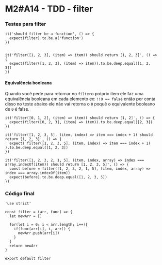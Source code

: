 # M2#A14 - TDD - filter


### Testes para filter

```
it('should filter be a function', () => {
  expect(filter).to.be.a('function')
})


it('filter([1, 2, 3], (item) => item)) should return [1, 2, 3]', () => {
  expect(filter([1, 2, 3], (item) => item)).to.be.deep.equal([1, 2, 3])
})

```

#### Equivalência booleana
Quando você pede para retornar no `filter`o próprio item ele faz uma equivalência booleana em cada elemento ex: `!!0 == false`  então por conta disso no teste abaixo ele não vai retorna o `0` poquê o equivalente booleano de `0` é false.

```
it('filter([0, 1, 2], (item) => item)) should return [1, 2]', () => {
  expect(filter([0, 2, 3], (item) => item)).to.be.deep.equal([2, 3])
})
```


```
it('filter([1, 2, 3, 5], (item, index) => item === index + 1) should return [1, 2, 3]', () => {
  expect( filter([1, 2, 3, 5], (item, index) => item === index + 1) ).to.be.deep.equal([1, 2, 3])
})

it('filter([1, 2, 3, 2, 1, 5], (item, index, array) => index === array.indexOf(item)) should return [1, 2, 3, 5]', () => {
  const before = filter([1, 2, 3, 2, 1, 5], (item, index, array) => index === array.indexOf(item))
  expect(before).to.be.deep.equal([1, 2, 3, 5])
})
```

### Código final
```
'use strict'

const filter = (arr, func) => {
  let newArr = []

  for(let i = 0; i < arr.length; i++){
    if(func(arr[i], i, arr)) {
      newArr.push(arr[i])
    }
  }
  return newArr
}

export default filter
```
